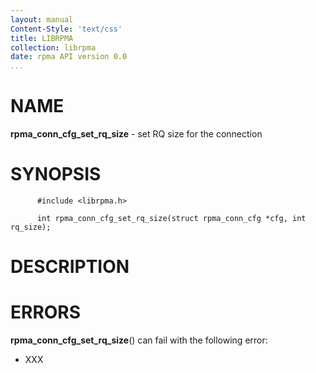 ```yaml
---
layout: manual
Content-Style: 'text/css'
title: LIBRPMA
collection: librpma
date: rpma API version 0.0
...
```


[comment]: <> (SPDX-License-Identifier: BSD-3-Clause)
[comment]: <> (Copyright 2020, Intel Corporation)

NAME
====

**rpma\_conn\_cfg\_set\_rq\_size** - set RQ size for the connection

SYNOPSIS
========

          #include <librpma.h>

          int rpma_conn_cfg_set_rq_size(struct rpma_conn_cfg *cfg, int rq_size);

DESCRIPTION
===========

ERRORS
======

**rpma\_conn\_cfg\_set\_rq\_size**() can fail with the following error:

-   XXX
